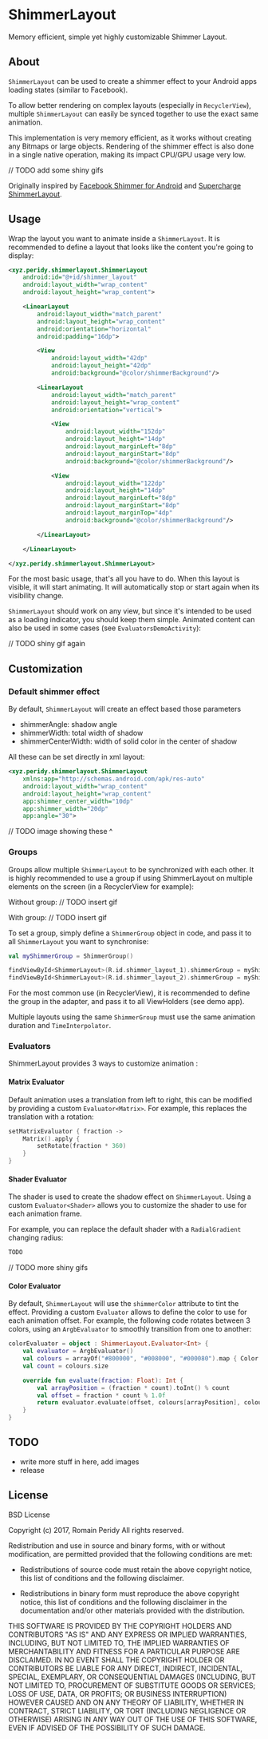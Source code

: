 # ShimmerLayout

Memory efficient, simple yet highly customizable Shimmer Layout.

## About

`ShimmerLayout` can be used to create a shimmer effect to your Android apps loading states (similar to Facebook).

To allow better rendering on complex layouts (especially in `RecyclerView`), multiple `ShimmerLayout` can easily be synced together to use the exact same animation.

This implementation is very memory efficient, as it works without creating any Bitmaps or large objects. Rendering of the shimmer effect is also done in a single native operation, making its impact CPU/GPU usage very low.

// TODO add some shiny gifs

Originally inspired by [Facebook Shimmer for Android](https://github.com/facebook/shimmer-android) and [Supercharge ShimmerLayout](https://github.com/team-supercharge/ShimmerLayout).

## Usage

Wrap the layout you want to animate inside a `ShimmerLayout`. It is recommended to define a layout that looks like the content you're going to display:
```xml
<xyz.peridy.shimmerlayout.ShimmerLayout
    android:id="@+id/shimmer_layout"
    android:layout_width="wrap_content"
    android:layout_height="wrap_content">

    <LinearLayout
        android:layout_width="match_parent"
        android:layout_height="wrap_content"
        android:orientation="horizontal"
        android:padding="16dp">

        <View
            android:layout_width="42dp"
            android:layout_height="42dp"
            android:background="@color/shimmerBackground"/>

        <LinearLayout
            android:layout_width="match_parent"
            android:layout_height="wrap_content"
            android:orientation="vertical">

            <View
                android:layout_width="152dp"
                android:layout_height="14dp"
                android:layout_marginLeft="8dp"
                android:layout_marginStart="8dp"
                android:background="@color/shimmerBackground"/>

            <View
                android:layout_width="122dp"
                android:layout_height="14dp"
                android:layout_marginLeft="8dp"
                android:layout_marginStart="8dp"
                android:layout_marginTop="4dp"
                android:background="@color/shimmerBackground"/>

        </LinearLayout>

    </LinearLayout>

</xyz.peridy.shimmerlayout.ShimmerLayout>
```

For the most basic usage, that's all you have to do. When this layout is visible, it will start animating. It will automatically stop or start again when its visibility change.

`ShimmerLayout` should work on any view, but since it's intended to be used as a loading indicator, you should keep them simple. Animated content can also be used in some cases (see `EvaluatorsDemoActivity`):

// TODO shiny gif again

## Customization

### Default shimmer effect

By default, `ShimmerLayout` will create an effect based those parameters
- shimmerAngle: shadow angle
- shimmerWidth: total width of shadow
- shimmerCenterWidth: width of solid color in the center of shadow

All these can be set directly in xml layout:

```xml
<xyz.peridy.shimmerlayout.ShimmerLayout
    xmlns:app="http://schemas.android.com/apk/res-auto"
    android:layout_width="wrap_content"
    android:layout_height="wrap_content"
    app:shimmer_center_width="10dp"
    app:shimmer_width="20dp"
    app:angle="30">
```

// TODO image showing these ^

### Groups

Groups allow multiple `ShimmerLayout` to be synchronized with each other. It is highly recommended to use a group if using ShimmerLayout on multiple elements on the screen (in a RecyclerView for example):

Without group: // TODO insert gif

With group: // TODO insert gif

To set a group, simply define a `ShimmerGroup` object in code, and pass it to all `ShimmerLayout` you want to synchronise:
```kotlin
val myShimmerGroup = ShimmerGroup()

findViewById<ShimmerLayout>(R.id.shimmer_layout_1).shimmerGroup = myShimmerGroup
findViewById<ShimmerLayout>(R.id.shimmer_layout_2).shimmerGroup = myShimmerGroup
```

For the most common use (in RecyclerView), it is recommended to define the group in the adapter, and pass it to all ViewHolders (see demo app).

Multiple layouts using the same `ShimmerGroup` must use the same animation duration and `TimeInterpolator`.

### Evaluators

ShimmerLayout provides 3 ways to customize animation :

#### Matrix Evaluator
Default animation uses a translation from left to right, this can be modified by providing a custom `Evaluator<Matrix>`. For example, this replaces the translation with a rotation:
```kotlin
setMatrixEvaluator { fraction ->
    Matrix().apply {
        setRotate(fraction * 360)
    }
}
```
#### Shader Evaluator

The shader is used to create the shadow effect on `ShimmerLayout`. Using a custom `Evaluator<Shader>` allows you to customize the shader to use for each animation frame.

For example, you can replace the default shader with a `RadialGradient` changing radius:

```kotlin
TODO
```

// TODO more shiny gifs

#### Color Evaluator
By default, `ShimmerLayout` will use the `shimmerColor` attribute to tint the effect. Providing a custom `Evaluator` allows to define the color to use for each animation offset. For example, the following code rotates between 3 colors, using an `ArgbEvaluator` to smoothly transition from one to another:
```kotlin
colorEvaluator = object : ShimmerLayout.Evaluator<Int> {
    val evaluator = ArgbEvaluator()
    val colours = arrayOf("#800000", "#008000", "#000080").map { Color.parseColor(it) }
    val count = colours.size

    override fun evaluate(fraction: Float): Int {
        val arrayPosition = (fraction * count).toInt() % count
        val offset = fraction * count % 1.0f
        return evaluator.evaluate(offset, colours[arrayPosition], colours[(arrayPosition + 1) % count]) as Int
    }
}
```
## TODO
- write more stuff in here, add images
- release


## License

BSD License

Copyright (c) 2017, Romain Peridy
All rights reserved.

Redistribution and use in source and binary forms, with or without modification, are permitted provided that the following conditions are met:

* Redistributions of source code must retain the above copyright notice, this list of conditions and the following
  disclaimer.

* Redistributions in binary form must reproduce the above copyright notice, this list of conditions and the following
  disclaimer in the documentation and/or other materials provided with the distribution.

THIS SOFTWARE IS PROVIDED BY THE COPYRIGHT HOLDERS AND CONTRIBUTORS "AS IS" AND ANY EXPRESS OR IMPLIED WARRANTIES,
INCLUDING, BUT NOT LIMITED TO, THE IMPLIED WARRANTIES OF MERCHANTABILITY AND FITNESS FOR A PARTICULAR PURPOSE ARE
DISCLAIMED. IN NO EVENT SHALL THE COPYRIGHT HOLDER OR CONTRIBUTORS BE LIABLE FOR ANY DIRECT, INDIRECT, INCIDENTAL,
SPECIAL, EXEMPLARY, OR CONSEQUENTIAL DAMAGES (INCLUDING, BUT NOT LIMITED TO, PROCUREMENT OF SUBSTITUTE GOODS OR
SERVICES; LOSS OF USE, DATA, OR PROFITS; OR BUSINESS INTERRUPTION) HOWEVER CAUSED AND ON ANY THEORY OF LIABILITY,
WHETHER IN CONTRACT, STRICT LIABILITY, OR TORT (INCLUDING NEGLIGENCE OR OTHERWISE) ARISING IN ANY WAY OUT OF THE USE OF
THIS SOFTWARE, EVEN IF ADVISED OF THE POSSIBILITY OF SUCH DAMAGE.